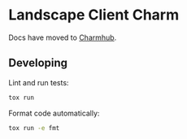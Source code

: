 # Landscape Client Charm

Docs have moved to [Charmhub](https://charmhub.io/landscape-client).

## Developing

Lint and run tests:

```sh
tox run
```

Format code automatically:

```sh
tox run -e fmt
```

